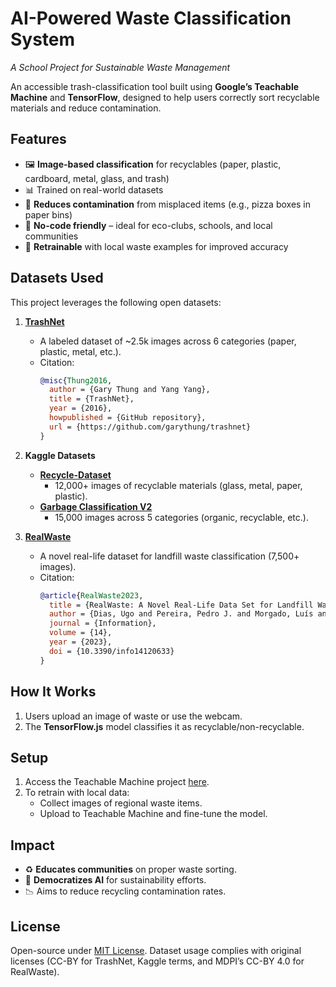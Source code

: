 # AI-Powered Waste Classification System
*A School Project for Sustainable Waste Management*  

An accessible trash-classification tool built using **Google’s Teachable Machine** and **TensorFlow**, designed to help users correctly sort recyclable materials and reduce contamination.
## Features
- 🖼️ **Image-based classification** for recyclables (paper, plastic, cardboard, metal, glass, and trash)  
- 📊 Trained on real-world datasets 
- 🚫 **Reduces contamination** from misplaced items (e.g., pizza boxes in paper bins)  
- 🌱 **No-code friendly** – ideal for eco-clubs, schools, and local communities  
- 🔄 **Retrainable** with local waste examples for improved accuracy  

## Datasets Used
This project leverages the following open datasets:

1. **[TrashNet](https://github.com/garythung/trashnet)**  
   - A labeled dataset of ~2.5k images across 6 categories (paper, plastic, metal, etc.).  
   - Citation:  
     ```bibtex
     @misc{Thung2016,
       author = {Gary Thung and Yang Yang},
       title = {TrashNet},
       year = {2016},
       howpublished = {GitHub repository},
       url = {https://github.com/garythung/trashnet}
     }
     ```

2. **Kaggle Datasets**  
   - **[Recycle-Dataset](https://www.kaggle.com/datasets/kandatiharshavardhan/recycle-dataset/data)**  
     - 12,000+ images of recyclable materials (glass, metal, paper, plastic).  
   - **[Garbage Classification V2](https://www.kaggle.com/datasets/sumn2u/garbage-classification-v2/data)**  
     - 15,000 images across 5 categories (organic, recyclable, etc.).  

3. **[RealWaste](https://www.mdpi.com/2078-2489/14/12/633)**  
   - A novel real-life dataset for landfill waste classification (7,500+ images).  
   - Citation:  
     ```bibtex
     @article{RealWaste2023,
       title = {RealWaste: A Novel Real-Life Data Set for Landfill Waste Classification Using Deep Learning},
       author = {Dias, Ugo and Pereira, Pedro J. and Morgado, Luís and Santos, Luís},
       journal = {Information},
       volume = {14},
       year = {2023},
       doi = {10.3390/info14120633}
     }
     ```

## How It Works
1. Users upload an image of waste or use the webcam.  
2. The **TensorFlow.js** model classifies it as recyclable/non-recyclable.  

## Setup
1. Access the Teachable Machine project [here](#https://23021199.github.io/No-More-Guess-Work/).  
2. To retrain with local data:  
   - Collect images of regional waste items.  
   - Upload to Teachable Machine and fine-tune the model.  

## Impact
- ♻️ **Educates communities** on proper waste sorting.  
- 🤖 **Democratizes AI** for sustainability efforts.  
- 📉 Aims to reduce recycling contamination rates.  

## License
Open-source under [MIT License](LICENSE). Dataset usage complies with original licenses (CC-BY for TrashNet, Kaggle terms, and MDPI’s CC-BY 4.0 for RealWaste).  

